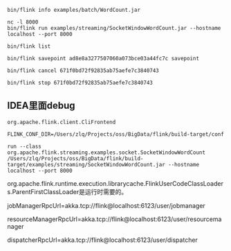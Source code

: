 

```
bin/flink info examples/batch/WordCount.jar

nc -l 8000
bin/flink run examples/streaming/SocketWindowWordCount.jar --hostname localhost --port 8000

bin/flink list

bin/flink savepoint ad8e8a3277507060a073bce03a44fc7c savepoint

bin/flink cancel 671f0bd72f92835ab75aefe7c3840743

bin/flink stop 671f0bd72f92835ab75aefe7c3840743
```

## IDEA里面debug

```
org.apache.flink.client.CliFrontend

FLINK_CONF_DIR=/Users/zlq/Projects/oss/BigData/flink/build-target/conf

run --class org.apache.flink.streaming.examples.socket.SocketWindowWordCount /Users/zlq/Projects/oss/BigData/flink/build-target/examples/streaming/SocketWindowWordCount.jar --hostname localhost --port 8000
```


org.apache.flink.runtime.execution.librarycache.FlinkUserCodeClassLoaders.ParentFirstClassLoader是运行时需要的。


jobManagerRpcUrl=akka.tcp://flink@localhost:6123/user/jobmanager

resourceManagerRpcUrl=akka.tcp://flink@localhost:6123/user/resourcemanager

dispatcherRpcUrl=akka.tcp://flink@localhost:6123/user/dispatcher

